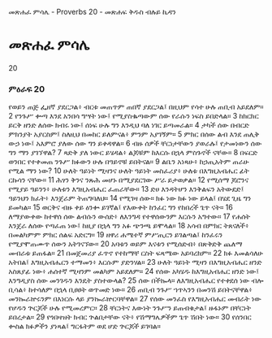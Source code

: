 ﻿
 መጽሐፈ ምሳሌ - Proverbs 20 - መጽሐፍ ቅዱስ ብሉይ ኪዳን
# መጽሐፈ ምሳሌ
20
### ምዕራፍ 20
 የወይን ጠጅ ፌዘኛ ያደርጋል፥ ብርቱ መጠጥም ጠበኛ ያደርጋል፤ በዚህም የሳተ ሁሉ ጠቢብ አይደለም።
2  የንጉሥ ቍጣ እንደ አንበሳ ግሣት ነው፤ የሚያስቈጣውም ሰው የራሱን ነፍስ ይበድላል።
3  ከክርክር ይርቅ ዘንድ ለሰው ክብሩ ነው፤ ሰነፍ ሁሉ ግን እንዲህ ባለ ነገር ይጣመራል።
4  ታካች ሰው በብርድ ምክንያት አያርስም፤ ስለዚህ በመከር ይለምናል፥ ምንም አያገኝም።
5  ምክር በሰው ልብ እንደ ጠሊቅ ውኃ ነው፤ አእምሮ ያለው ሰው ግን ይቀዳዋል።
6  ብዙ ሰዎች ቸርነታቸውን ያወራሉ፤ የታመነውን ሰው ግን ማን ያገኘዋል?
7  ጻድቅ ያለ ነውር ይሄዳል፥ ልጆቹም ከእርሱ በኋላ ምስጉኖች ናቸው።
8  በፍርድ ወንበር የተቀመጠ ንጉሥ ክፉውን ሁሉ በዓይኖቹ ይበትናል።
9  ልቤን አነጻሁ፥ ከኃጢአትም ጠራሁ የሚል ማን ነው?
10  ሁለት ዓይነት ሚዛንና ሁለት ዓይነት መስፈሪያ፥ ሁለቱ በእግዚአብሔር ፊት ርኩሳን ናቸው።
11  ሕፃን ቅንና ንጹሕ መሆኑ በሚያደርገው ሥራ ይታወቃል።
12  የሚሰማ ጆሮንና የሚያይ ዓይንን፥ ሁለቱን እግዚአብሔር ፈጠራቸው።
13  ድሀ እንዳትሆን እንቅልፍን አትውደድ፤ ዓይንህን ክፈት፥ እንጀራም ትጠግባለህ።
14  የሚገዛ ሰው። ክፉ ነው ክፉ ነው ይላል፤ በሄደ ጊዜ ግን ይመካል።
15  ወርቅና ብዙ ቀይ ዕንቍ ይገኛል፤ የእውቀት ከንፈር ግን የከበረች ጌጥ ናት።
16  ለማያውቀው ከተዋሰ ሰው ልብሱን ውሰድ፥ ለእንግዳ የተዋሰውንም እርሱን አግተው።
17  የሐሰት እንጀራ ለሰው የጣፈጠ ነው፤ ከዚያ በኋላ ግን አፉ ጭንጫ ይሞላል።
18  አሳብ በምክር ትጸናለች፥ በመልካምም ምክር ሰልፍ አድርግ።
19  ዘዋሪ ሐሜተኛ ምሥጢርን ይገልጣል፤ ከንፈሩን የሚያሞጠሙጥ ሰውን አትገናኘው።
20  አባቱን ወይም እናቱን የሚሰድብ፥ በጽቅድቅ ጨለማ መብራቱ ይጠፋል።
21  በመጀመሪያ ፈጥኖ የተከማቸ ርስት ፍጻሜው አይባረክም።
22  ክፉ እመልሳለሁ አትበል፤ እግዚአብሔርን ተማመን፥ እርሱም ያድንሃል።
23  ሁለት ዓይነት ሚዛን በእግዚአብሔር ዘንድ አስጸያፊ ነው፥ ሐሰተኛ ሚዛንም መልካም አይደለም።
24  የሰው አካሄዱ ከእግዚአብሔር ዘንድ ነው፤ እንግዲያስ ሰው መንገዱን እንዴት ያስተውላል?
25  ሰው በችኰላ። ለእግዚአብሔር የተቀደሰ ነው ብሎ ቢሳል፥ ከተሳለም በኋላ ቢፀፀት ወጥመድ ነው።
26  ጠቢብ ንጉሥ ኀጥኣንን በመንሽ ይበትናቸዋል፥ መንኰራኵሩንም በእነርሱ ላይ ያንኰራኵርባቸዋል።
27  የሰው መንፈስ የእግዚአብሔር መብራት ነው የሆዱን ጕርጆች ሁሉ የሚመረምር።
28  ቸርነትና እውነት ንጉሥን ይጠብቁታል፤ ዙፋኑም በቸርነት ይበረታል።
29  የጎበዛዝት ክብር ጕልበታቸው ናት፥ የሽማግሌዎችም ጌጥ ሽበት ነው።
30  የሰንበር ቍስል ክፉዎችን ያነጻል፤ ግርፋትም ወደ ሆድ ጕርጆች ይገባል። 
